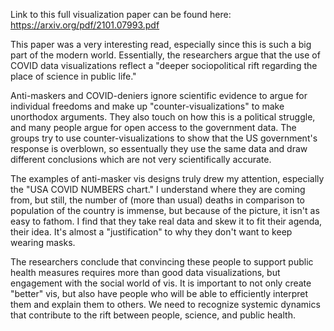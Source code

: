 Link to this full visualization paper can be found here: https://arxiv.org/pdf/2101.07993.pdf

This paper was a very interesting read, especially since this is such a big part of the modern world.
Essentially, the researchers argue that the use of COVID data visualizations reflect a "deeper sociopolitical rift regarding the place of science in public life."

Anti-maskers and COVID-deniers ignore scientific evidence to argue for individual freedoms and make up "counter-visualizations" to make unorthodox arguments.
They also touch on how this is a political struggle, and many people argue for open access to the government data. 
The groups try to use counter-visualizations to show that the US government's response is overblown, so essentually they use the same data and draw different conclusions which are not very scientifically accurate.

The examples of anti-masker vis designs truly drew my attention, especially the "USA COVID NUMBERS chart." I understand where they are coming from, but still, the number of (more than usual) deaths in comparison to population of the country is immense, but because of the picture, it isn't as easy to fathom.
I find that they take real data and skew it to fit their agenda, their idea. It's almost a "justification" to why they don't want to keep wearing masks.

The researchers conclude that convincing these people to support public health measures requires more than good data visualizations, but engagement with the social world of vis.
It is important to not only create "better" vis, but also have people who will be able to efficiently interpret them and explain them to others.
We need to recognize systemic dynamics that contribute to the rift between people, science, and public health.
